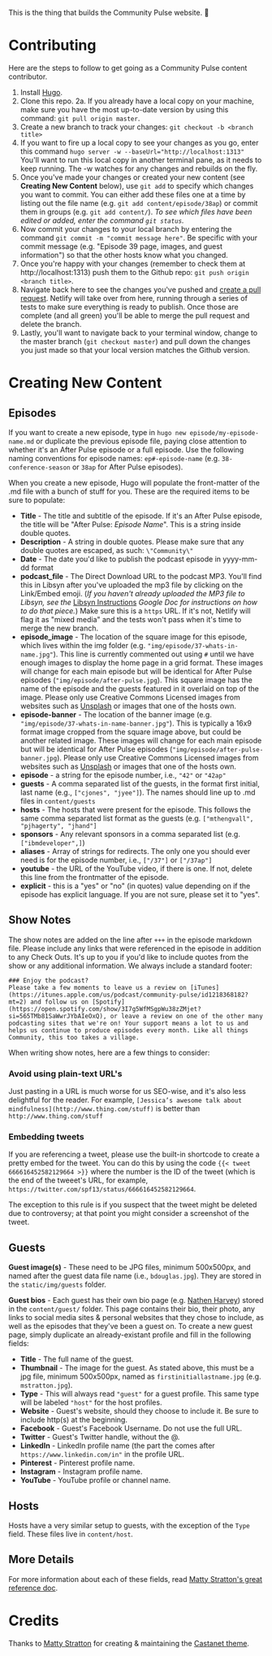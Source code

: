 This is the thing that builds the Community Pulse website. :tada: 

# Contributing

Here are the steps to follow to get going as a Community Pulse content contributor.

1. Install [Hugo](http://gohugo.io).
2. Clone this repo.
2a. If you already have a local copy on your machine, make sure you have the most up-to-date version by using this command: `git pull origin master`.
3. Create a new branch to track your changes: `git checkout -b <branch title>`
4. If you want to fire up a local copy to see your changes as you go, enter this command `hugo server -w --baseUrl="http://localhost:1313"` You'll want to run this local copy in another terminal pane, as it needs to keep running. The -w watches for any changes and rebuilds on the fly.
5. Once you've made your changes or created your new content (see **Creating New Content** below), use `git add` to specify which changes you want to commit. You can either add these files one at a time by listing out the file name (e.g. `git add content/episode/38ap`) or commit them in groups (e.g. `git add content/`). _To see which files have been edited or added, enter the command `git status`._
6. Now commit your changes to your local branch by entering the command `git commit -m "commit message here"`. Be specific with your commit message (e.g. "Episode 39 page, images, and guest information") so that the other hosts know what you changed.
7. Once you're happy with your changes (remember to check them at http://localhost:1313) push them to the Github repo: `git push origin <branch title>`.
8. Navigate back here to see the changes you've pushed and [create a pull request](https://help.github.com/en/articles/creating-a-pull-request). Netlify will take over from here, running through a series of tests to make sure everything is ready to publish. Once those are  complete (and all green) you'll be able to merge the pull request and delete the branch.
9. Lastly, you'll want to navigate back to your terminal window, change to the master branch (`git checkout master`) and pull down the changes you just made so that your local version matches the Github version.

# Creating New Content
## Episodes

If you want to create a new episode, type in `hugo new episode/my-episode-name.md` or duplicate the previous episode file, paying close attention to whether it's an After Pulse episode or a full episode. Use the following naming conventions for episode names: `ep#-episode-name` (e.g. `38-conference-season` or `38ap` for After Pulse episodes).

When you create a new episode, Hugo will populate the front-matter of the .md file with a bunch of stuff for you. These are the required items to be sure to populate:
* **Title** - The title and subtitle of the episode. If it's an After Pulse episode, the title will be "After Pulse: _Episode Name_". This is a string inside double quotes.
* **Description** - A string in double quotes. Please make sure that any double quotes are escaped, as such: `\"Community\"`
* **Date** - The date you'd like to publish the podcast episode in yyyy-mm-dd format
* **podcast_file** - The Direct Download URL to the podcast MP3. You'll find this in Libsyn after you've uploaded the mp3 file by clicking on the Link/Embed emoji. (_If you haven't already uploaded the MP3 file to Libsyn, see the_ [Libsyn Instructions](https://docs.google.com/document/d/1AvGLSm3pUCBbdumZz0dGvdUlyfdS_CTOj1KGSVJZGmg/edit?usp=sharing) _Google Doc for instructions on how to do that piece._) Make sure this is a `https` URL. If it's not, Netlify will flag it as "mixed media" and the tests won't pass when it's time to merge the new branch.
* **episode_image** - The location of the square image for this episode, which lives within the img folder (e.g. `"img/episode/37-whats-in-name.jpg"`). This line is currently commented out using `#` until we have enough images to display the home page in a grid format. These images will change for each main episode but will be identical for After Pulse episodes (`"img/episode/after-pulse.jpg`). This square image has the name of the episode and the guests featured in it overlaid on top of the image. Please only use Creative Commons Licensed images from websites such as [Unsplash](https://unsplash.com/) or images that one of the hosts own. 
* **episode-banner** - The location of the banner image (e.g. `"img/episode/37-whats-in-name-banner.jpg"`). This is typically a 16x9 format image cropped from the square image above, but could be another related image. These images will change for each main episode but will be identical for After Pulse episodes (`"img/episode/after-pulse-banner.jpg`). Please only use Creative Commons Licensed images from websites such as [Unsplash](https://unsplash.com/) or images that one of the hosts own.
* **episode** - a string for the episode number, i.e., `"42"` or `"42ap"`
* **guests** - A comma separated list of the guests, in the format first initial, last name (e.g., `["cjones", "jyee"]`). The names should line up to .md files in `content/guests`
* **hosts** - The hosts that were present for the episode. This follows the same comma separated list format as the guests (e.g. `["mthengvall", "pjhagerty", "jhand"]`
* **sponsors** - Any relevant sponsors in a comma separated list (e.g. `["ibmdeveloper",]`)
* **aliases** - Array of strings for redirects. The only one you should ever need is for the episode number, i.e., `["/37"]` or `["/37ap"]`
* **youtube** - the URL of the YouTube video, if there is one. If not, delete this line from the frontmatter of the episode.
* **explicit** - this is a "yes" or "no" (in quotes) value depending on if the episode has explicit language. If you are not sure, please set it to "yes".

## Show Notes

The show notes are added on the line after `+++` in the episode markdown file. Please include any links that were referenced in the episode in addition to any Check Outs. It's up to you if you'd like to include quotes from the show or any additional information. We always include a standard footer: 

```
### Enjoy the podcast?
Please take a few moments to leave us a review on [iTunes](https://itunes.apple.com/us/podcast/community-pulse/id1218368182?mt=2) and follow us on [Spotify](https://open.spotify.com/show/3I7g5WfMSgpWu38zZMjet?si=565TMb81SaWwrJYbAIeOxQ), or leave a review on one of the other many podcasting sites that we're on! Your support means a lot to us and helps us continue to produce episodes every month. Like all things Community, this too takes a village.
```

When writing show notes, here are a few things to consider:

### Avoid using plain-text URL's
Just pasting in a URL is much worse for us SEO-wise, and it's also less delightful for the reader. For example, `[Jessica’s awesome talk about mindfulness](http://www.thing.com/stuff)` is better than `http://www.thing.com/stuff`

### Embedding tweets
If you are referencing a tweet, please use the built-in shortcode to create a pretty embed for the tweet. You can do this by using the code `{{< tweet 666616452582129664 >}}` where the number is the ID of the tweet (which is the end of the tweeet's URL, for example, `https://twitter.com/spf13/status/666616452582129664`.

The exception to this rule is if you suspect that the tweet might be deleted due to controversy; at that point you might consider a screenshot of the tweet.


## Guests

**Guest image(s)** - These need to be JPG files, minimum 500x500px, and named after the guest data file name (i.e., `bdouglas.jpg`). They are stored in the `static/img/guests` folder.

**Guest bios** - Each guest has their own bio page (e.g. [Nathen Harvey](http://communitypulse.io/guest/nharvey/)) stored in the `content/guest/` folder. This page contains their bio, their photo, any links to social media sites & personal websites that they chose to include, as well as the episodes that they've been a guest on. To create a new guest page, simply duplicate an already-existant profile and fill in the following fields:

* **Title** - The full name of the guest.
* **Thumbnail** - The image for the guest. As stated above, this must be a jpg file, minimum 500x500px, named as `firstinitiallastname.jpg` (e.g. `mstratton.jpg`).
* **Type** - This will always read `"guest"` for a guest profile. This same type will be labeled `"host"` for the host profiles.
* **Website** - Guest's website, should they choose to include it. Be sure to include http(s) at the beginning.
* **Facebook** - Guest's Facebook Username. Do not use the full URL.
* **Twitter** - Guest's Twitter handle, without the @.
* **LinkedIn** - LinkedIn profile name (the part the comes after `https://www.linkedin.com/in"` in the profile URL.
* **Pinterest** - Pinterest profile name.
* **Instagram** - Instagram profile name.
* **YouTube** - YouTube profile or channel name.

## Hosts
Hosts have a very similar setup to guests, with the exception of the `Type` field. These files live in `content/host`.

## More Details
For more information about each of these fields, read [Matty Stratton's great reference doc](https://github.com/mattstratton/castanet/blob/master/REFERENCE.md). 

# Credits

Thanks to [Matty Stratton](https://twitter.com/mattstratton) for creating & maintaining the [Castanet theme](https://github.com/mattstratton/castanet).
